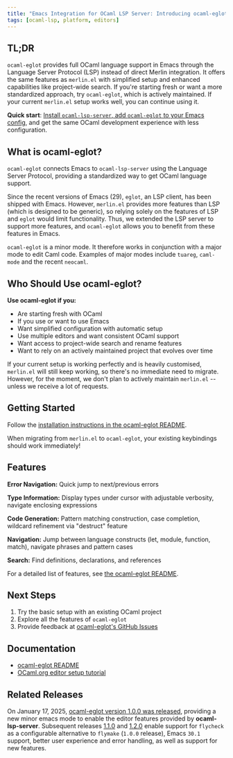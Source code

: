 ```yaml
---
title: "Emacs Integration for OCaml LSP Server: Introducing ocaml-eglot"
tags: [ocaml-lsp, platform, editors]
---
```


## TL;DR

`ocaml-eglot` provides full OCaml language support in Emacs through the Language Server Protocol (LSP) instead of direct Merlin integration. It offers the same features as `merlin.el` with simplified setup and enhanced capabilities like project-wide search. If you're starting fresh or want a more standardized approach, try `ocaml-eglot`, which is actively maintained. If your current `merlin.el` setup works well, you can continue using it.

**Quick start**: [Install `ocaml-lsp-server`, add `ocaml-eglot` to your Emacs config](https://github.com/tarides/ocaml-eglot?tab=readme-ov-file#installation), and get the same OCaml development experience with less configuration.

## What is ocaml-eglot?

`ocaml-eglot` connects Emacs to `ocaml-lsp-server` using the Language Server Protocol, providing a standardized way to get OCaml language support.

Since the recent versions of Emacs (29), `eglot`, an LSP client, has been shipped with Emacs. However, `merlin.el` provides more features than LSP (which is designed to be generic), so relying solely on the features of LSP and `eglot` would limit functionality. Thus, we extended the LSP server to support more features, and `ocaml-eglot` allows you to benefit from these features in Emacs.

`ocaml-eglot` is a minor mode. It therefore works in conjunction with a major mode to edit Caml code. Examples of major modes include `tuareg`, `caml-mode` and the recent `neocaml`.

## Who Should Use ocaml-eglot?

**Use ocaml-eglot if you:**
- Are starting fresh with OCaml
- If you use or want to use Emacs
- Want simplified configuration with automatic setup
- Use multiple editors and want consistent OCaml support
- Want access to project-wide search and rename features
- Want to rely on an actively maintained project that evolves over time

If your current setup is working perfectly and is heavily customised, `merlin.el` will still keep working, so there's no immediate need to migrate. However, for the moment, we don't plan to actively maintain `merlin.el` -- unless we receive a lot of requests.

## Getting Started

Follow the [installation instructions in the ocaml-eglot README](https://github.com/tarides/ocaml-eglot?tab=readme-ov-file#installation).

When migrating from `merlin.el` to `ocaml-eglot`, your existing keybindings should work immediately!

## Features

**Error Navigation:** Quick jump to next/previous errors

**Type Information:** Display types under cursor with adjustable verbosity, navigate enclosing expressions

**Code Generation:** Pattern matching construction, case completion, wildcard refinement via "destruct" feature

**Navigation:** Jump between language constructs (let, module, function, match), navigate phrases and pattern cases

**Search:** Find definitions, declarations, and references

For a detailed list of features, see [the ocaml-eglot README](https://github.com/tarides/ocaml-eglot?tab=readme-ov-file#features).

## Next Steps

1. Try the basic setup with an existing OCaml project
2. Explore all the features of `ocaml-eglot`
3. Provide feedback at [ocaml-eglot's GitHub Issues](https://github.com/tarides/ocaml-eglot/issues)

## Documentation

- [ocaml-eglot README](https://github.com/tarides/ocaml-eglot)
- [OCaml.org editor setup tutorial](https://ocaml.org/docs/set-up-editor#emacs)

## Related Releases

On January 17, 2025, [ocaml-eglot version 1.0.0 was released](https://discuss.ocaml.org/t/ann-release-of-ocaml-eglot-1-0-0/15978/14), providing a new minor emacs mode to enable the editor features provided by **ocaml-lsp-server**. Subsequent releases [1.1.0](https://github.com/tarides/ocaml-eglot/releases/tag/1.1.0) and [1.2.0](https://discuss.ocaml.org/t/ann-release-of-ocaml-eglot-1-2-0/16515) enable support for `flycheck` as a configurable alternative to `flymake` (`1.0.0` release), Emacs `30.1` support, better user experience and error handling, as well as support for new features. 

